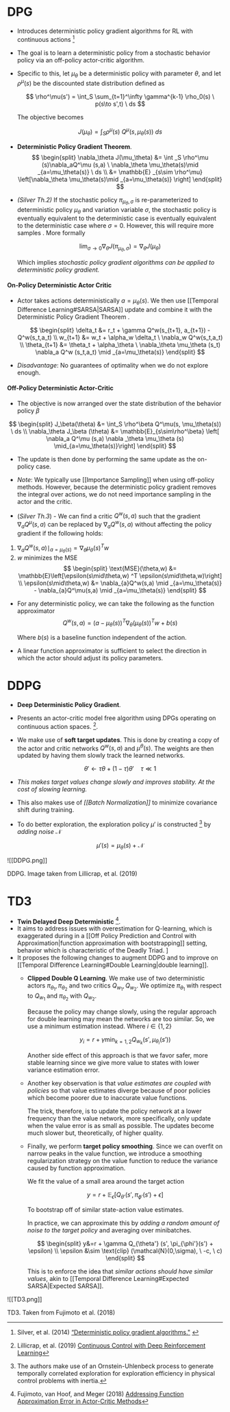 # DPG 
* Introduces deterministic policy gradient algorithms for RL with continuous actions [^Silver_2014]
* The goal is to learn a deterministic policy from a stochastic behavior policy via an off-policy actor-critic algorithm.
* Specific to this, let $\mu_\theta$ be  a deterministic policy with parameter $\theta$,  and let $\rho^\mu(s)$ be the discounted state distribution defined as
  
  $$
  \rho^\mu(s') = \int_S \sum_{t=1}^\infty \gamma^{k-1} \rho_0(s) \ p(s\to s',t) \ ds
  $$
  
  The objective becomes 
  
  $$
  J(\mu_\theta) = \int_S \rho^\mu(s) \ Q^\mu(s,\mu_\theta(s)) \ ds
  $$
  
* **Deterministic Policy Gradient Theorem**. 
  $$
  \begin{split}
  \nabla_\theta J(\mu_\theta) &= \int _S \rho^\mu (s)\nabla_aQ^\mu (s,a) \ \nabla_\theta \mu_\theta(s)\mid _{a=\mu_\theta(s)} \ ds \\ 
  &= \mathbb{E} _{s\sim \rho^\mu} \left[\nabla_\theta \mu_\theta(s)\mid _{a=\mu_\theta(s)} \right]
  \end{split}
  $$

* *(Silver Th.2)* If the stochastic policy $\pi_{\mu_\theta,\sigma}$ is re-parameterized to deterministic policy $\mu_\theta$ and variation variable $\sigma$, the stochastic policy is eventually equivalent to the deterministic case is eventually equivalent to the deterministic case where $\sigma=0$. However, this will require more samples . More formally 
  
  $$
  \lim_{\sigma\to 0} \nabla_\theta J(\pi_{\mu_\theta, \sigma}) = \nabla_\theta J (\mu_\theta)
  $$
  
  Which implies *stochastic policy gradient algorithms can be applied to deterministic policy gradient.*

#### On-Policy Deterministic Actor Critic 
* Actor takes actions deterministically $a=\mu_\theta(s)$. We then use [[Temporal Difference Learning#SARSA|SARSA]] update and combine it with the Deterministic Policy Gradient Theorem .
  
  $$
  \begin{split}
  \delta_t &= r_t + \gamma Q^w(s_{t+1}, a_{t+1}) - Q^w(s_t,a_t) \\ 
  w_{t+1} &= w_t + \alpha_w \delta_t \ \nabla_w Q^w(s_t,a_t) \\ 
  \theta_{t+1} &= \theta_t + \alpha_\theta \ \nabla_\theta \mu_\theta (s_t) \nabla_a Q^w (s_t,a_t) \mid _{a=\mu_\theta(s)}  
  \end{split}
  $$
* *Disadvantage*: No guarantees of optimality when we do not explore enough. 

#### Off-Policy Deterministic Actor-Critic 
* The objective is now arranged over the state distribution of the behavior policy $\beta$

$$
\begin{split}
J_\beta(\theta) &= \int_S \rho^\beta Q^\mu(s, \mu_\theta(s)) \ ds  \\ 
\nabla_\theta J_\beta (\theta) &= \mathbb{E}_{s\sim\rho^\beta} \left[ \nabla_a Q^\mu (s,a) \nabla _\theta \mu_\theta (s) \mid_{a=\mu_\theta(s)}\right]
\end{split} 
$$
* The update is then done by performing the same update as the on-policy case. 
* *Note*: We typically use [[Importance Sampling]] when using off-policy methods. However, because the deterministic policy gradient removes the integral over actions, we do not need importance sampling in the actor and the critic.

* (*Silver Th.3*)  - We can find a critic $Q^w(s,a)$ such that the gradient $\nabla_aQ^\mu(s,a)$ can be replaced by $\nabla_aQ^w(s,a)$ without affecting the policy gradient if the following holds:
1. $\nabla_a Q^w(s,a) \mid_{a=\mu_\theta(s)} = \nabla_\theta \mu_\theta(s)^T w$ 
2. $w$ minimizes the MSE 
   $$
   \begin{split}
   \text{MSE}(\theta,w) &= \mathbb{E}\left[\epsilon(s\mid\theta,w) ^T \epsilon(s\mid\theta,w)\right] \\
   \epsilon(s\mid\theta,w) &= \nabla_{a}Q^w(s,a) \mid _{a=\mu_\theta(s)} - \nabla_{a}Q^\mu(s,a) \mid _{a=\mu_\theta(s)}
   \end{split}
   $$
* For any deterministic policy, we can take the following as the function approximator
  $$
  Q^w(s,a) = (a-\mu_\theta(s))^T \nabla_\theta (\mu_\theta(s))^T w + b(s) 
  $$
  
  Where $b(s)$ is a baseline function independent of the action. 
* A linear function approximator is sufficient to select the direction in which the actor should adjust its policy parameters.

[^Silver_2014]: Silver, et al. (2014) [“Deterministic policy gradient algorithms."](https://hal.inria.fr/file/index/docid/938992/filename/dpg-icml2014.pdf) 
# DDPG
* **Deep Deterministic Policy Gradient**.
* Presents an actor-critic model free algorithm using DPGs operating on continuous action spaces. [^Lillicrap_2015]. 
* We make use of **soft target updates**. This is done by creating a copy of the actor and critic networks $Q^w(s,a)$ and $\mu^\theta(s)$. The weights are then updated by having them slowly track the learned networks. 
  
  $$
  \theta' \gets \tau\theta + (1-\tau)\theta' \ \ \ \ \tau \ll 1
  $$
*  *This makes target values change slowly and improves stability. At the cost of slowing learning.*
  
* This also makes use of *[[Batch Normalization]]* to minimize covariance shift during training. 
* To do better exploration, the exploration policy $\mu'$ is constructed [^ddpg-a] by *adding noise* $\mathcal{N}$
  
  $$
  \mu'(s) = \mu_\theta(s) +\mathcal{N}
  $$

![[DDPG.png]]
<figcaption> DDPG. Image taken from Lillicrap, et al. (2019) </figcaption>

[^Lillicrap_2015]: Lillicrap, et al. (2019) [Continuous Control with Deep Reinforcement Learning](https://arxiv.org/pdf/1509.02971.pdf)
[^ddpg-a]: The authors make use of an Ornstein-Uhlenbeck process to generate temporally correlated exploration for exploration efficiency in physical control problems with inertia. 
# TD3
* **Twin Delayed Deep Deterministic** [^Fujimoto_2018].
* It aims to address issues with overestimation for Q-learning, which is exaggerated during in a [[Off Policy Prediction and Control with Approximation|function approximation with bootstrapping]] setting, behavior which is characteristic of the Deadly Triad. ]
* It proposes the following changes to augment DDPG and to improve on [[Temporal Difference Learning#Double Learning|double learning]]. 
	* **Clipped Double Q Learning**. We make use of two deterministic actors $\pi_{\theta_1}, \pi_{\theta_2}$ and two critics $Q_{w_1}, Q_{w_2}$. We optimize $\pi_{\theta_1}$ with respect to $Q_{w_1}$ and $\pi_{\theta_2}$ with $Q_{w_2}$. 
	  
	  Because the policy may change slowly, using the regular approach for double learning may mean the networks are too similar. So, we use a minimum estimation instead. Where $i\in \{1,2\}$ 
	  
	  $$
	  y_i = r+ \gamma \min_{k=1,2} Q_{w_k} (s',\mu_{\theta_i} (s'))
	  $$
	  
	  Another side effect of this approach is that we favor safer, more stable learning since we give more value to states with lower variance estimation error. 

	 * Another key observation is that *value estimates are coupled with policies* so that value estimates diverge because of poor policies which become poorer due to inaccurate value functions. 
	   
	   The trick, therefore, is to update the policy network at a lower frequency than the value network, more specifically, only update when the value error is as small as possible. The updates become much slower but, theoretically, of higher quality. 

	* Finally, we perform **target policy smoothing**. Since we can overfit on narrow peaks in the value function, we introduce a smoothing regularization strategy on the value function to reduce the variance caused by function approximation. 
	  
	  We fit the value of a small area around the target action
	  
	  $$
	  y = r+ \mathbb{E}_\epsilon\left[ Q_{\theta'} (s', \pi_{\phi'} (s') +\epsilon\right]
	  $$
	  
	  To bootstrap off of similar state-action value estimates. 
	  
	  In practice, we can approximate this by *adding a random amount of noise to the target policy* and averaging over minibatches.
	  
	  $$
	  \begin{split}
	  y&=r + \gamma Q_{\theta'} (s', \pi_{\phi'}(s') + \epsilon) \\ 
	  \epsilon &\sim \text{clip} (\mathcal{N}(0,\sigma), \ -c, \ c)
	  \end{split}	  
	  $$
	  
	  This is to enforce the idea that *similar actions should have similar values*, akin to [[Temporal Difference Learning#Expected SARSA|Expected SARSA]].
	  

![[TD3.png]]
<figcaption> TD3. Taken from Fujimoto et al. (2018)</figcaption>


[^Fujimoto_2018]: Fujimoto, van Hoof, and Meger (2018) [Addressing Function Approximation Error in Actor-Critic Methods](https://arxiv.org/pdf/1802.09477.pdf)
